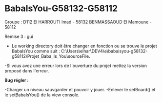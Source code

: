 # BabaIsYou-G58132-G58112

Groupe : D112
El HARROUTI Imad - 58132
BENMASSAOUD El Mamoune - 58112


Remise 3 : gui
- Le working directory doit être changer en fonction ou se trouve le projet BabaIsYou
comme suit :  C:\Users\elhar\DEV4\e\babaisyou-g58132-g58112\Projet_Baba_Is_You\sourceFile.

-Si vous avez une erreur lors de l'ouverture du projet mettez la version proposé dans l'erreur.

**Bug régler :**

-Charger un niveau sauvgarder et pouvoir y jouer.
-Enlever le setBoard() et le setBabaIsYou() de la view console.
